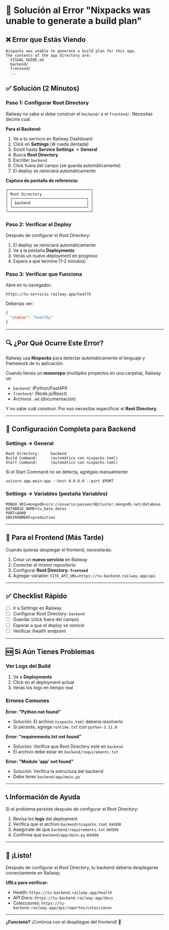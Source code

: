 # 🚨 Solución al Error "Nixpacks was unable to generate a build plan"

## ❌ Error que Estás Viendo

```
Nixpacks was unable to generate a build plan for this app.
The contents of the app directory are:
  VISUAL_GUIDE.md
  backend/
  frontend/
  ...
```

## ✅ Solución (2 Minutos)

### Paso 1: Configurar Root Directory

Railway no sabe si debe construir el `backend/` o el `frontend/`. Necesitas decirle cuál.

**Para el Backend:**

1. Ve a tu servicio en Railway Dashboard
2. Click en **Settings** (⚙️ rueda dentada)
3. Scroll hasta **Service Settings** → **General**
4. Busca **Root Directory**
5. Escribe: `backend`
6. Click fuera del campo (se guarda automáticamente)
7. El deploy se reiniciará automáticamente

**Captura de pantalla de referencia:**
```
┌─────────────────────────────────────┐
│ Root Directory                      │
│ ┌─────────────────────────────────┐ │
│ │ backend                         │ │
│ └─────────────────────────────────┘ │
└─────────────────────────────────────┘
```

### Paso 2: Verificar el Deploy

Después de configurar el Root Directory:

1. El deploy se reiniciará automáticamente
2. Ve a la pestaña **Deployments**
3. Verás un nuevo deployment en progreso
4. Espera a que termine (1-2 minutos)

### Paso 3: Verificar que Funciona

Abre en tu navegador:
```
https://tu-servicio.railway.app/health
```

Deberías ver:
```json
{
  "status": "healthy"
}
```

---

## 🔍 ¿Por Qué Ocurre Este Error?

Railway usa **Nixpacks** para detectar automáticamente el lenguaje y framework de tu aplicación.

Cuando tienes un **monorepo** (múltiples proyectos en una carpeta), Railway ve:
- `backend/` (Python/FastAPI)
- `frontend/` (Node.js/React)
- Archivos `.md` (documentación)

Y no sabe cuál construir. Por eso necesitas especificar el **Root Directory**.

---

## 📝 Configuración Completa para Backend

### Settings → General

```
Root Directory:     backend
Build Command:      (automático con nixpacks.toml)
Start Command:      (automático con nixpacks.toml)
```

Si el Start Command no se detecta, agrégalo manualmente:
```
uvicorn app.main:app --host 0.0.0.0 --port $PORT
```

### Settings → Variables (pestaña Variables)

```
MONGO_URI=mongodb+srv://usuario:password@cluster.mongodb.net/database
DATABASE_NAME=tu_base_datos
PORT=8000
ENVIRONMENT=production
```

---

## 🎯 Para el Frontend (Más Tarde)

Cuando quieras desplegar el frontend, necesitarás:

1. Crear un **nuevo servicio** en Railway
2. Conectar el mismo repositorio
3. Configurar **Root Directory: `frontend`**
4. Agregar variable: `VITE_API_URL=https://tu-backend.railway.app/api`

---

## ✅ Checklist Rápido

- [ ] Ir a Settings en Railway
- [ ] Configurar Root Directory: `backend`
- [ ] Guardar (click fuera del campo)
- [ ] Esperar a que el deploy se reinicie
- [ ] Verificar /health endpoint

---

## 🆘 Si Aún Tienes Problemas

### Ver Logs del Build

1. Ve a **Deployments**
2. Click en el deployment actual
3. Verás los logs en tiempo real

### Errores Comunes

**Error: "Python not found"**
- Solución: El archivo `nixpacks.toml` debería resolverlo
- Si persiste, agrega `runtime.txt` con `python-3.11.0`

**Error: "requirements.txt not found"**
- Solución: Verifica que Root Directory esté en `backend`
- El archivo debe estar en `backend/requirements.txt`

**Error: "Module 'app' not found"**
- Solución: Verifica la estructura del backend
- Debe tener `backend/app/main.py`

---

## 📞 Información de Ayuda

Si el problema persiste después de configurar el Root Directory:

1. Revisa los **logs** del deployment
2. Verifica que el archivo `backend/nixpacks.toml` existe
3. Asegúrate de que `backend/requirements.txt` existe
4. Confirma que `backend/app/main.py` existe

---

## 🎉 ¡Listo!

Después de configurar el Root Directory, tu backend debería desplegarse correctamente en Railway.

**URLs para verificar:**
- Health: `https://tu-backend.railway.app/health`
- API Docs: `https://tu-backend.railway.app/docs`
- Colecciones: `https://tu-backend.railway.app/api/reportes/colecciones`

---

**¿Funcionó?** ¡Continúa con el despliegue del frontend! 🚀

